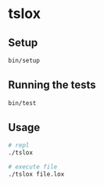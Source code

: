 # tslox

## Setup

```sh
bin/setup
```

## Running the tests

```sh
bin/test
```

## Usage

```sh
# repl
./tslox

# execute file
./tslox file.lox
```
